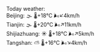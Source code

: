 Today weather:  
Beijing: 🌫  🌡️+18°C 🌬️↙4km/h  
Tianjin: 🌫  🌡️+20°C 🌬️↗11km/h  
Shijiazhuang: ☀️   🌡️+18°C 🌬️↗5km/h  
Tangshan: ⛅️  🌡️+16°C 🌬️↘4km/h  
